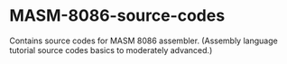 # MASM-8086-source-codes
Contains source codes for MASM 8086 assembler.
(Assembly language tutorial source codes basics to moderately advanced.)
